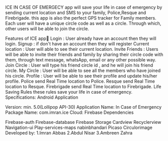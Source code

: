 ICE
IN CASE OF EMERGECY app will save your life in case of emergency by sending current location and SMS to your family, Police,Resque and Firebrigade. this app is also the perfect GPS tracker for Family members. Each user will have a unique circle code as well as a circle. Through which, other users will be able to join the circle.

Features of ICE app📌 Login : User already have an account then they will login. Signup : if don't have an account then they will register Current location : User will able to see their current location. Invite Friends : Users will be able to invite their friends and family by sharing their circle code with them, through text message, whatsApp, email or any other possible way. Join Circle : User will type his friend circle id , and he will join his friend circle. My Circle : User will be able to see all the members who have joined his circle. Profile : User will be able to see their profile and update his/her profile. Police send Real Time location to Police. Resque send Real Time location to Resque. Firebrigade send Real Time location to Firebrigade. Life Saving Rules these rules save your life in case of emergency. Specifications: Android Application

Version: min. 5.0(Lollipop API-30) Application Name: In Case of Emergency Package Name: com.imran.ice Cloud: Firebase Dependencies

Firebase-auth Firebase-database Firebase Storage Cardview Recyclerview Navigation-ui Play-services-maps nabinbhandari Picaso Circulorimage Developed by: 1.Imran Abbas 2.Abdul Nisar 3.Ambreen Zahra
